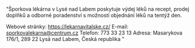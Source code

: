 "Šporkova lékárna v Lysé nad Labem poskytuje výdej léků na recept, prodej doplňků a odborné poradenství s možností objednání léků na tentýž den.

Webové stránky: https://lekarnavitalske.cz/
E-mail: sporkovalekarna@centrum.cz
Telefon: 773 33 23 13
Adresa: Masarykova 176/1, 289 22 Lysá nad Labem, Česká republika
"
